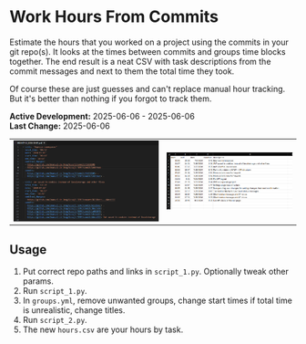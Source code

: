 # Work Hours From Commits
Estimate the hours that you worked on a project using the commits in your git repo(s). It looks at the times between commits and groups time blocks together. The end result is a neat CSV with task descriptions from the commit messages and next to them the total time they took.

Of course these are just guesses and can't replace manual hour tracking. But it's better than nothing if you forgot to track them.

**Active Development:** 2025-06-06 - 2025-06-06<br>
**Last Change:** 2025-06-06<br>

| | |
| :---: | :---: |
| ![](/Screenshots/1-Output-YML.png) | ![](/Screenshots/2-Output-CSV.png) |

## Usage
1. Put correct repo paths and links in `script_1.py`. Optionally tweak other params.
2. Run `script_1.py`.
3. In `groups.yml`, remove unwanted groups, change start times if total time is unrealistic, change titles.
4. Run `script_2.py`.
5. The new `hours.csv` are your hours by task.
